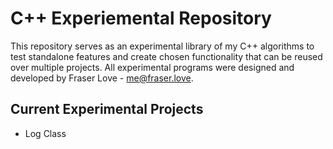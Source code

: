# C++ Experiemental Repository
This repository serves as an experimental library of my C++ algorithms to test standalone features and create chosen functionality that can be reused over multiple projects. All experimental programs were designed and developed by Fraser Love - me@fraser.love.

## Current Experimental Projects
  - Log Class
